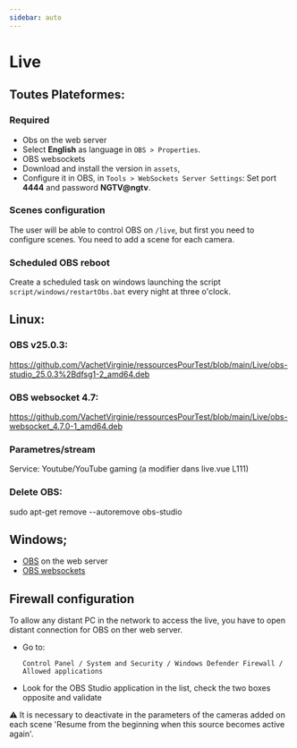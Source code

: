```yaml
---
sidebar: auto
---
```

# Live

## Toutes Plateformes:

### Required
- Obs on the web server
- Select **English** as language in `OBS > Properties`.
- OBS websockets
- Download and install the version in `assets`,
- Configure it in OBS, in `Tools > WebSockets Server Settings`: Set port **4444** and password **NGTV@ngtv**.

### Scenes configuration
The user will be able to control OBS on `/live`, but first you need to configure scenes. You need to add a scene for each camera.

### Scheduled OBS reboot
Create a scheduled task on windows launching the script `script/windows/restartObs.bat` every night at three o'clock.

## Linux:

### OBS v25.0.3:

https://github.com/VachetVirginie/ressourcesPourTest/blob/main/Live/obs-studio_25.0.3%2Bdfsg1-2_amd64.deb

### OBS websocket 4.7:

https://github.com/VachetVirginie/ressourcesPourTest/blob/main/Live/obs-websocket_4.7.0-1_amd64.deb

### Parametres/stream

Service: Youtube/YouTube gaming (a modifier dans live.vue L111)

### Delete OBS: 
sudo apt-get remove --autoremove obs-studio

## Windows;
- [OBS](https://obsproject.com/) on the web server
- [OBS websockets](https://github.com/Palakis/obs-websocket/releases/tag/4.9.0)

## Firewall configuration
To allow any distant PC in the network to access the live, you have to open distant connection for OBS on ther web server.

 - Go to: 
   ````
   Control Panel / System and Security / Windows Defender Firewall / Allowed applications
   ````
 - Look for the OBS Studio application in the list, check the two boxes opposite and validate

⚠️ It is necessary to deactivate in the parameters of the cameras added on each scene 'Resume from the beginning when this source becomes active again'.
